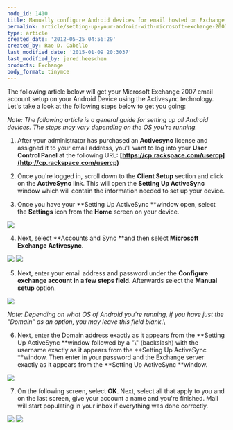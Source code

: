 ```yaml
---
node_id: 1410
title: Manually configure Android devices for email hosted on Exchange 2007
permalink: article/setting-up-your-android-with-microsoft-exchange-2007
type: article
created_date: '2012-05-25 04:56:29'
created_by: Rae D. Cabello
last_modified_date: '2015-01-09 20:3037'
last_modified_by: jered.heeschen
products: Exchange
body_format: tinymce
---
```


The following article below will get your Microsoft Exchange 2007 email
account setup on your Android Device using the Activesync technology.
Let's take a look at the following steps below to get you going:

*Note: The following article is a general guide for setting up all
Android devices. The steps may vary depending on the OS you're running.*

1. After your administrator has purchased an **Activesync** license and
assigned it to your email address, you'll want to log into your **User
Control Panel** at the following
URL: **[https://cp.rackspace.com/usercp](http://cp.rackspace.com/usercp)**

2. Once you're logged in, scroll down to the **Client Setup** section
and click on the **ActiveSync** link. This will open the **Setting Up
ActiveSync** window which will contain the information needed to set up
your device.

3. Once you have your **Setting Up ActiveSync **window open, select
the **Settings** icon from the **Home** screen on your device. 

![](http://www.rackspace.com/knowledge_center/sites/default/files/field/image/1_21.png)

4. Next, select **Accounts and Sync **and then select **Microsoft
Exchange Activesync**.

![](http://www.rackspace.com/knowledge_center/sites/default/files/field/image/2_19.png) 
 ![](http://www.rackspace.com/knowledge_center/sites/default/files/field/image/3_17.png)

5. Next, enter your email address and password under the **Configure
exchange account in a few steps field**. Afterwards select the **Manual
setup** option.

![](http://www.rackspace.com/knowledge_center/sites/default/files/field/image/4_9.png)

*Note: Depending on what OS of Android you're running, if you have just
the "Domain" as an option, you may leave this field blank*.\
  

6. Next, enter the Domain address exactly as it appears from
the **Setting Up ActiveSync **window followed by a "\\" (backslash) with
the username exactly as it appears from the **Setting Up
ActiveSync **window. Then enter in your password and the Exchange
server exactly as it appears from the **Setting Up ActiveSync **window.

![](http://www.rackspace.com/knowledge_center/sites/default/files/field/image/5_9.png)

7. On the following screen, select **OK**. Next, select all that apply
to you and on the last screen, give your account a name and you're
finished. Mail will start populating in your inbox if everything was
done correctly.

![](http://www.rackspace.com/knowledge_center/sites/default/files/field/image/6_4.png) 
 ![](http://www.rackspace.com/knowledge_center/sites/default/files/field/image/7_1.png)

